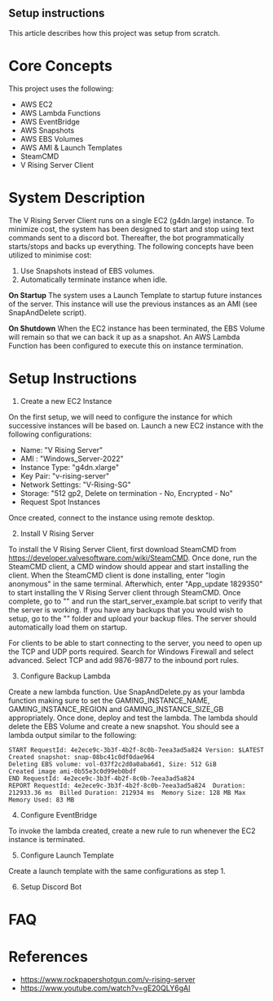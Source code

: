 ## Setup instructions

This article describes how this project was setup from scratch.

# Core Concepts

This project uses the following:

-   AWS EC2
-   AWS Lambda Functions
-   AWS EventBridge
-   AWS Snapshots
-   AWS EBS Volumes
-   AWS AMI & Launch Templates
-   SteamCMD
-   V Rising Server Client

# System Description

The V Rising Server Client runs on a single EC2 (g4dn.large) instance. To minimize cost, the system has been designed to start and stop using text commands sent to a discord bot. Thereafter, the bot programmatically starts/stops and backs up everything. The following concepts have been utilized to minimise cost:

1. Use Snapshots instead of EBS volumes.
2. Automatically terminate instance when idle.

**On Startup**
The system uses a Launch Template to startup future instances of the server. This instance will use the previous instances as an AMI (see SnapAndDelete script).

**On Shutdown**
When the EC2 instance has been terminated, the EBS Volume will remain so that we can back it up as a snapshot. An AWS Lambda Function has been configured to execute this on instance termination.

# Setup Instructions

1. Create a new EC2 Instance

On the first setup, we will need to configure the instance for which successive instances will be based on.
Launch a new EC2 instance with the following configurations:

-   Name: "V Rising Server"
-   AMI : "Windows_Server-2022"
-   Instance Type: "g4dn.xlarge"
-   Key Pair: "v-rising-server"
-   Network Settings: "V-Rising-SG"
-   Storage: "512 gp2, Delete on termination - No, Encrypted - No"
-   Request Spot Instances

Once created, connect to the instance using remote desktop.

2. Install V Rising Server

To install the V Rising Server Client, first download SteamCMD from https://developer.valvesoftware.com/wiki/SteamCMD.
Once done, run the SteamCMD client, a CMD window should appear and start installing the client.
When the SteamCMD client is done installing, enter "login anonymous" in the same terminal.
Afterwhich, enter "App_update 1829350" to start installing the V Rising Server client through SteamCMD.
Once complete, go to "" and run the start_server_example.bat script to verify that the server is working.
If you have any backups that you would wish to setup, go to the "" folder and upload your backup files. The server should automatically load them on startup.

For clients to be able to start connecting to the server, you need to open up the TCP and UDP ports required.
Search for Windows Firewall and select advanced.
Select TCP and add 9876-9877 to the inbound port rules.

3. Configure Backup Lambda

Create a new lambda function. Use SnapAndDelete.py as your lambda function making sure to set the GAMING_INSTANCE_NAME, GAMING_INSTANCE_REGION and GAMING_INSTANCE_SIZE_GB appropriately. Once done, deploy and test the lambda. The lambda should delete the EBS Volume and create a new snapshot. You should see a lambda output similar to the following:

```
START RequestId: 4e2ece9c-3b3f-4b2f-8c0b-7eea3ad5a824 Version: $LATEST
Created snapshot: snap-08bc41c0df0dae964
Deleting EBS volume: vol-037f2c2d0a0aba6d1, Size: 512 GiB
Created image ami-0b55e3c0d99eb0bdf
END RequestId: 4e2ece9c-3b3f-4b2f-8c0b-7eea3ad5a824
REPORT RequestId: 4e2ece9c-3b3f-4b2f-8c0b-7eea3ad5a824	Duration: 212933.36 ms	Billed Duration: 212934 ms	Memory Size: 128 MB	Max Memory Used: 83 MB
```

4. Configure EventBridge

To invoke the lambda created, create a new rule to run whenever the EC2 instance is terminated.

5. Configure Launch Template

Create a launch template with the same configurations as step 1.

6. Setup Discord Bot

# FAQ

# References

-   https://www.rockpapershotgun.com/v-rising-server
-   https://www.youtube.com/watch?v=gE20QLY6gAI
